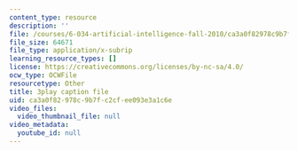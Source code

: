 ```yaml
---
content_type: resource
description: ''
file: /courses/6-034-artificial-intelligence-fall-2010/ca3a0f82978c9b7fc2cfee093e3a1c6e_PimSbFGrwXM.srt
file_size: 64671
file_type: application/x-subrip
learning_resource_types: []
license: https://creativecommons.org/licenses/by-nc-sa/4.0/
ocw_type: OCWFile
resourcetype: Other
title: 3play caption file
uid: ca3a0f82-978c-9b7f-c2cf-ee093e3a1c6e
video_files:
  video_thumbnail_file: null
video_metadata:
  youtube_id: null
---
```

